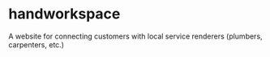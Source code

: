 # handworkspace
A website for connecting customers with local service renderers (plumbers, carpenters, etc.)
